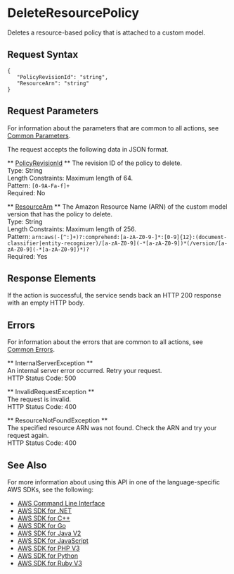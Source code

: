 # DeleteResourcePolicy<a name="API_DeleteResourcePolicy"></a>

Deletes a resource\-based policy that is attached to a custom model\.

## Request Syntax<a name="API_DeleteResourcePolicy_RequestSyntax"></a>

```
{
   "PolicyRevisionId": "string",
   "ResourceArn": "string"
}
```

## Request Parameters<a name="API_DeleteResourcePolicy_RequestParameters"></a>

For information about the parameters that are common to all actions, see [Common Parameters](CommonParameters.md)\.

The request accepts the following data in JSON format\.

 ** [PolicyRevisionId](#API_DeleteResourcePolicy_RequestSyntax) **   <a name="comprehend-DeleteResourcePolicy-request-PolicyRevisionId"></a>
The revision ID of the policy to delete\.  
Type: String  
Length Constraints: Maximum length of 64\.  
Pattern: `[0-9A-Fa-f]+`   
Required: No

 ** [ResourceArn](#API_DeleteResourcePolicy_RequestSyntax) **   <a name="comprehend-DeleteResourcePolicy-request-ResourceArn"></a>
The Amazon Resource Name \(ARN\) of the custom model version that has the policy to delete\.  
Type: String  
Length Constraints: Maximum length of 256\.  
Pattern: `arn:aws(-[^:]+)?:comprehend:[a-zA-Z0-9-]*:[0-9]{12}:(document-classifier|entity-recognizer)/[a-zA-Z0-9](-*[a-zA-Z0-9])*(/version/[a-zA-Z0-9](-*[a-zA-Z0-9])*)?`   
Required: Yes

## Response Elements<a name="API_DeleteResourcePolicy_ResponseElements"></a>

If the action is successful, the service sends back an HTTP 200 response with an empty HTTP body\.

## Errors<a name="API_DeleteResourcePolicy_Errors"></a>

For information about the errors that are common to all actions, see [Common Errors](CommonErrors.md)\.

 ** InternalServerException **   
An internal server error occurred\. Retry your request\.  
HTTP Status Code: 500

 ** InvalidRequestException **   
The request is invalid\.  
HTTP Status Code: 400

 ** ResourceNotFoundException **   
The specified resource ARN was not found\. Check the ARN and try your request again\.  
HTTP Status Code: 400

## See Also<a name="API_DeleteResourcePolicy_SeeAlso"></a>

For more information about using this API in one of the language\-specific AWS SDKs, see the following:
+  [AWS Command Line Interface](https://docs.aws.amazon.com/goto/aws-cli/comprehend-2017-11-27/DeleteResourcePolicy) 
+  [AWS SDK for \.NET](https://docs.aws.amazon.com/goto/DotNetSDKV3/comprehend-2017-11-27/DeleteResourcePolicy) 
+  [AWS SDK for C\+\+](https://docs.aws.amazon.com/goto/SdkForCpp/comprehend-2017-11-27/DeleteResourcePolicy) 
+  [AWS SDK for Go](https://docs.aws.amazon.com/goto/SdkForGoV1/comprehend-2017-11-27/DeleteResourcePolicy) 
+  [AWS SDK for Java V2](https://docs.aws.amazon.com/goto/SdkForJavaV2/comprehend-2017-11-27/DeleteResourcePolicy) 
+  [AWS SDK for JavaScript](https://docs.aws.amazon.com/goto/AWSJavaScriptSDK/comprehend-2017-11-27/DeleteResourcePolicy) 
+  [AWS SDK for PHP V3](https://docs.aws.amazon.com/goto/SdkForPHPV3/comprehend-2017-11-27/DeleteResourcePolicy) 
+  [AWS SDK for Python](https://docs.aws.amazon.com/goto/boto3/comprehend-2017-11-27/DeleteResourcePolicy) 
+  [AWS SDK for Ruby V3](https://docs.aws.amazon.com/goto/SdkForRubyV3/comprehend-2017-11-27/DeleteResourcePolicy) 